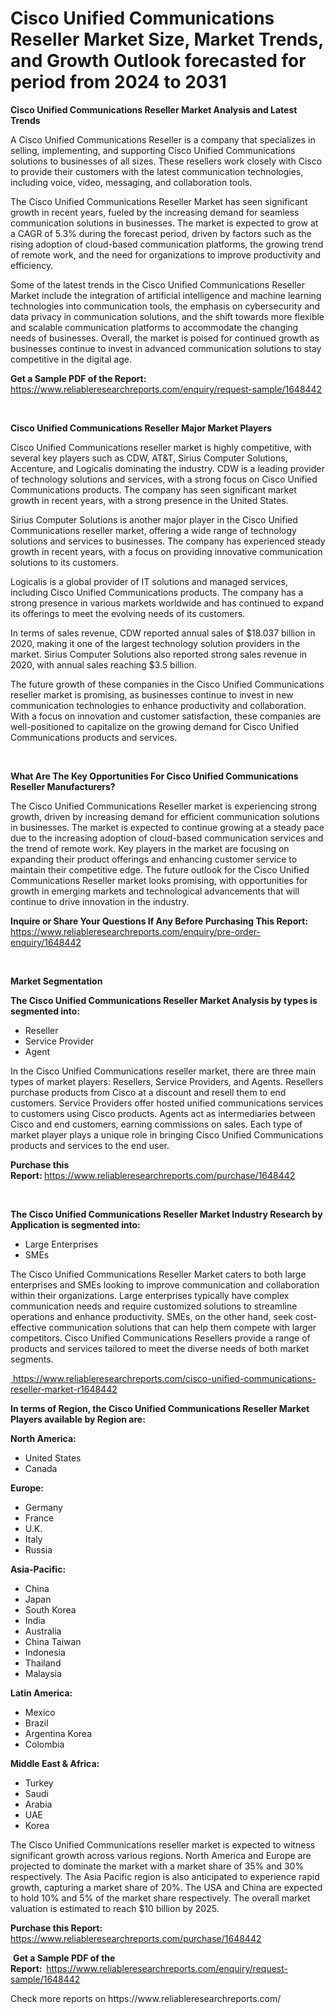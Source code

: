 <p><h1>Cisco Unified Communications Reseller Market Size, Market Trends, and Growth Outlook forecasted for period from 2024 to 2031</h1></p><p><strong>Cisco Unified Communications Reseller Market Analysis and Latest Trends</strong></p>
<p><p>A Cisco Unified Communications Reseller is a company that specializes in selling, implementing, and supporting Cisco Unified Communications solutions to businesses of all sizes. These resellers work closely with Cisco to provide their customers with the latest communication technologies, including voice, video, messaging, and collaboration tools.</p><p>The Cisco Unified Communications Reseller Market has seen significant growth in recent years, fueled by the increasing demand for seamless communication solutions in businesses. The market is expected to grow at a CAGR of 5.3% during the forecast period, driven by factors such as the rising adoption of cloud-based communication platforms, the growing trend of remote work, and the need for organizations to improve productivity and efficiency.</p><p>Some of the latest trends in the Cisco Unified Communications Reseller Market include the integration of artificial intelligence and machine learning technologies into communication tools, the emphasis on cybersecurity and data privacy in communication solutions, and the shift towards more flexible and scalable communication platforms to accommodate the changing needs of businesses. Overall, the market is poised for continued growth as businesses continue to invest in advanced communication solutions to stay competitive in the digital age.</p></p>
<p><strong>Get a Sample PDF of the Report:&nbsp;</strong> <a href="https://www.reliableresearchreports.com/enquiry/request-sample/1648442">https://www.reliableresearchreports.com/enquiry/request-sample/1648442</a></p>
<p>&nbsp;</p>
<p><strong>Cisco Unified Communications Reseller Major Market Players</strong></p>
<p><p>Cisco Unified Communications reseller market is highly competitive, with several key players such as CDW, AT&T, Sirius Computer Solutions, Accenture, and Logicalis dominating the industry. CDW is a leading provider of technology solutions and services, with a strong focus on Cisco Unified Communications products. The company has seen significant market growth in recent years, with a strong presence in the United States.</p><p>Sirius Computer Solutions is another major player in the Cisco Unified Communications reseller market, offering a wide range of technology solutions and services to businesses. The company has experienced steady growth in recent years, with a focus on providing innovative communication solutions to its customers.</p><p>Logicalis is a global provider of IT solutions and managed services, including Cisco Unified Communications products. The company has a strong presence in various markets worldwide and has continued to expand its offerings to meet the evolving needs of its customers.</p><p>In terms of sales revenue, CDW reported annual sales of $18.037 billion in 2020, making it one of the largest technology solution providers in the market. Sirius Computer Solutions also reported strong sales revenue in 2020, with annual sales reaching $3.5 billion.</p><p>The future growth of these companies in the Cisco Unified Communications reseller market is promising, as businesses continue to invest in new communication technologies to enhance productivity and collaboration. With a focus on innovation and customer satisfaction, these companies are well-positioned to capitalize on the growing demand for Cisco Unified Communications products and services.</p></p>
<p>&nbsp;</p>
<p><strong>What Are The Key Opportunities For Cisco Unified Communications Reseller Manufacturers?</strong></p>
<p><p>The Cisco Unified Communications Reseller market is experiencing strong growth, driven by increasing demand for efficient communication solutions in businesses. The market is expected to continue growing at a steady pace due to the increasing adoption of cloud-based communication services and the trend of remote work. Key players in the market are focusing on expanding their product offerings and enhancing customer service to maintain their competitive edge. The future outlook for the Cisco Unified Communications Reseller market looks promising, with opportunities for growth in emerging markets and technological advancements that will continue to drive innovation in the industry.</p></p>
<p><strong>Inquire or Share Your Questions If Any Before Purchasing This Report:</strong> <a href="https://www.reliableresearchreports.com/enquiry/pre-order-enquiry/1648442">https://www.reliableresearchreports.com/enquiry/pre-order-enquiry/1648442</a></p>
<p>&nbsp;</p>
<p><strong>Market Segmentation</strong></p>
<p><strong>The Cisco Unified Communications Reseller Market Analysis by types is segmented into:</strong></p>
<p><ul><li>Reseller</li><li>Service Provider</li><li>Agent</li></ul></p>
<p><p>In the Cisco Unified Communications reseller market, there are three main types of market players: Resellers, Service Providers, and Agents. Resellers purchase products from Cisco at a discount and resell them to end customers. Service Providers offer hosted unified communications services to customers using Cisco products. Agents act as intermediaries between Cisco and end customers, earning commissions on sales. Each type of market player plays a unique role in bringing Cisco Unified Communications products and services to the end user.</p></p>
<p><strong>Purchase this Report:&nbsp;</strong><a href="https://www.reliableresearchreports.com/purchase/1648442">https://www.reliableresearchreports.com/purchase/1648442</a></p>
<p>&nbsp;</p>
<p><strong>The Cisco Unified Communications Reseller Market Industry Research by Application is segmented into:</strong></p>
<p><ul><li>Large Enterprises</li><li>SMEs</li></ul></p>
<p><p>The Cisco Unified Communications Reseller Market caters to both large enterprises and SMEs looking to improve communication and collaboration within their organizations. Large enterprises typically have complex communication needs and require customized solutions to streamline operations and enhance productivity. SMEs, on the other hand, seek cost-effective communication solutions that can help them compete with larger competitors. Cisco Unified Communications Resellers provide a range of products and services tailored to meet the diverse needs of both market segments.</p></p>
<p><a href="https://www.reliableresearchreports.com/cisco-unified-communications-reseller-market-r1648442">&nbsp;https://www.reliableresearchreports.com/cisco-unified-communications-reseller-market-r1648442</a></p>
<p><strong>In terms of Region, the Cisco Unified Communications Reseller Market Players available by Region are:</strong></p>
<p>
    <p> <strong> North America: </strong>
        <ul>
            <li>United States</li>
            <li>Canada</li>
        </ul>
        </p> 
    <p> <strong> Europe: </strong>
        <ul>
            <li>Germany</li>
            <li>France</li>
            <li>U.K.</li>
            <li>Italy</li>
            <li>Russia</li>
        </ul>
        </p> 
    <p> <strong> Asia-Pacific: </strong>
        <ul>
            <li>China</li>
            <li>Japan</li>
            <li>South Korea</li>
            <li>India</li>
            <li>Australia</li>
            <li>China Taiwan</li>
            <li>Indonesia</li>
            <li>Thailand</li>
            <li>Malaysia</li>
        </ul>
        </p> 
    <p> <strong> Latin America: </strong>
        <ul>
            <li>Mexico</li>
            <li>Brazil</li>
            <li>Argentina Korea</li>
            <li>Colombia</li>
        </ul>
        </p> 
    <p> <strong> Middle East & Africa: </strong>
        <ul>
            <li>Turkey</li>
            <li>Saudi</li>
            <li>Arabia</li>
            <li>UAE</li>
            <li>Korea</li>
        </ul>
    </p>
    </p>
<p><p>The Cisco Unified Communications reseller market is expected to witness significant growth across various regions. North America and Europe are projected to dominate the market with a market share of 35% and 30% respectively. The Asia Pacific region is also anticipated to experience rapid growth, capturing a market share of 20%. The USA and China are expected to hold 10% and 5% of the market share respectively. The overall market valuation is estimated to reach $10 billion by 2025.</p></p>
<p><strong>Purchase this Report: </strong><a href="https://www.reliableresearchreports.com/purchase/1648442">https://www.reliableresearchreports.com/purchase/1648442</a></p>
<p>&nbsp;<strong>Get a Sample PDF of the Report:&nbsp;&nbsp;</strong><a href="https://www.reliableresearchreports.com/enquiry/request-sample/1648442">https://www.reliableresearchreports.com/enquiry/request-sample/1648442</a></p>
<p><strong></strong></p>
<p>Check more reports on https://www.reliableresearchreports.com/</p>